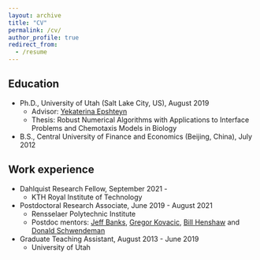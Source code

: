 ```yaml
---
layout: archive
title: "CV"
permalink: /cv/
author_profile: true
redirect_from:
  - /resume
---
```


## Education
* Ph.D., University of Utah (Salt Lake City, US), August 2019
  * Advisor: [Yekaterina Epshteyn](https://www.math.utah.edu/~epshteyn/)
  * Thesis: Robust Numerical Algorithms with Applications to Interface Problems and Chemotaxis Models in Biology
* B.S., Central University of Finance and Economics (Beijing, China), July 2012

## Work experience
* Dahlquist Research Fellow, September 2021 - 
  * KTH Royal Institute of Technology
* Postdoctoral Research Associate, June 2019 - August 2021
  * Rensselaer Polytechnic Institute
  * Postdoc mentors: [Jeff Banks](http://homepages.rpi.edu/~banksj3/), [Gregor Kovacic](http://homepages.rpi.edu/~kovacg/), [Bill Henshaw](http://homepages.rpi.edu/~henshw/) and [Donald Schwendeman](https://homepages.rpi.edu/~schwed/)
* Graduate Teaching Assistant, August 2013 - June 2019
  * University of Utah
  
<!-- ## Skills
* Language
  * Chinese
  * English
* Fortran, C++, Matlab, R, Python -->
